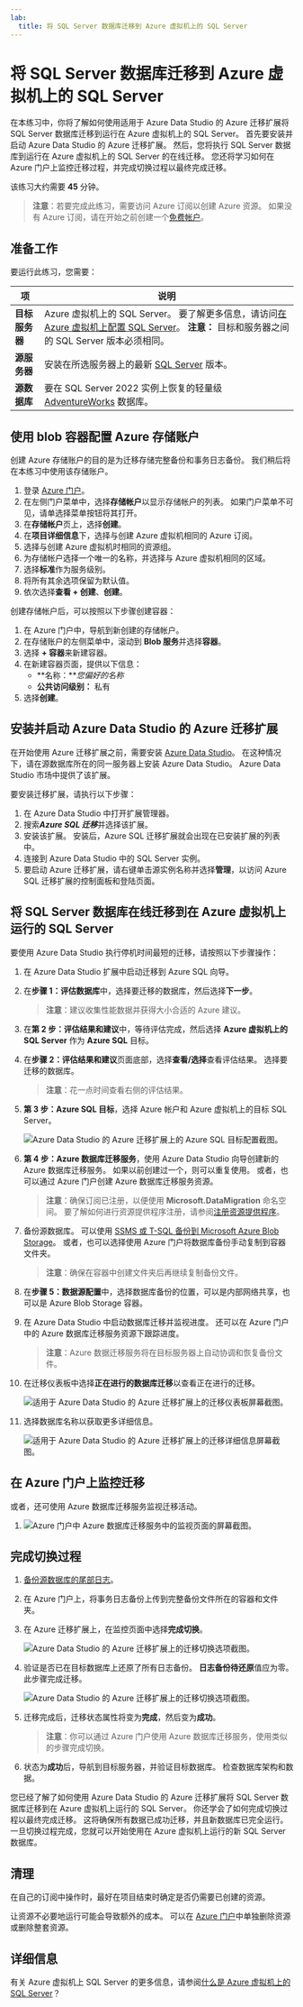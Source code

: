 ```yaml
---
lab:
  title: 将 SQL Server 数据库迁移到 Azure 虚拟机上的 SQL Server
---
```


# 将 SQL Server 数据库迁移到 Azure 虚拟机上的 SQL Server

在本练习中，你将了解如何使用适用于 Azure Data Studio 的 Azure 迁移扩展将 SQL Server 数据库迁移到运行在 Azure 虚拟机上的 SQL Server。 首先要安装并启动 Azure Data Studio 的 Azure 迁移扩展。 然后，您将执行 SQL Server 数据库到运行在 Azure 虚拟机上的 SQL Server 的在线迁移。 您还将学习如何在 Azure 门户上监控迁移过程，并完成切换过程以最终完成迁移。

该练习大约需要 **45** 分钟。

> **注意**：若要完成此练习，需要访问 Azure 订阅以创建 Azure 资源。 如果没有 Azure 订阅，请在开始之前创建一个[免费帐户](https://azure.microsoft.com/free/?azure-portal=true)。

## 准备工作

要运行此练习，您需要：

| 项 | 说明 |
| --- | --- |
| **目标服务器** | Azure 虚拟机上的 SQL Server。 要了解更多信息，请访问[在 Azure 虚拟机上配置 SQL Server](https://microsoftlearning.github.io/dp-300-database-administrator/Instructions/Labs/01-provision-sql-vm.html)。 **注意：** 目标和服务器之间的 SQL Server 版本必须相同。 |
| **源服务器** | 安装在所选服务器上的最新 [SQL Server](https://www.microsoft.com/en-us/sql-server/sql-server-downloads) 版本。 |
| **源数据库** | 要在 SQL Server 2022 实例上恢复的轻量级 [AdventureWorks](https://learn.microsoft.com/sql/samples/adventureworks-install-configure) 数据库。 |

## 使用 blob 容器配置 Azure 存储账户

创建 Azure 存储账户的目的是为迁移存储完整备份和事务日志备份。 我们稍后将在本练习中使用该存储账户。

1. 登录 [Azure 门户](https://portal.azure.com/)。
1. 在左侧门户菜单中，选择**存储帐户**以显示存储帐户的列表。 如果门户菜单不可见，请单选择菜单按钮将其打开。
1. 在**存储帐户**页上，选择**创建**。
1. 在**项目详细信息**下，选择与创建 Azure 虚拟机相同的 Azure 订阅。
1. 选择与创建 Azure 虚拟机时相同的资源组。 
1. 为存储帐户选择一个唯一的名称，并选择与 Azure 虚拟机相同的区域。
1. 选择**标准**作为服务级别。
1. 将所有其余选项保留为默认值。
1. 依次选择**查看 + 创建**、**创建**。

创建存储帐户后，可以按照以下步骤创建容器：

1. 在 Azure 门户中，导航到新创建的存储帐户。
1. 在存储账户的左侧菜单中，滚动到 **Blob 服务**并选择**容器**。
1. 选择 **+ 容器**来新建容器。
1. 在新建容器页面，提供以下信息：
    - **名称：***您偏好的名称*
    - **公共访问级别：** 私有
1. 选择**创建**。

## 安装并启动 Azure Data Studio 的 Azure 迁移扩展

在开始使用 Azure 迁移扩展之前，需要安装 [Azure Data Studio](https://learn.microsoft.com/sql/azure-data-studio/download-azure-data-studio)。 在这种情况下，请在源数据库所在的同一服务器上安装 Azure Data Studio。 Azure Data Studio 市场中提供了该扩展。

要安装迁移扩展，请执行以下步骤：

1. 在 Azure Data Studio 中打开扩展管理器。
1. 搜索***Azure SQL 迁移***并选择该扩展。
1. 安装该扩展。 安装后，Azure SQL 迁移扩展就会出现在已安装扩展的列表中。
1. 连接到 Azure Data Studio 中的 SQL Server 实例。
1. 要启动 Azure 迁移扩展，请右键单击源实例名称并选择**管理**，以访问 Azure SQL 迁移扩展的控制面板和登陆页面。

## 将 SQL Server 数据库在线迁移到在 Azure 虚拟机上运行的 SQL Server

要使用 Azure Data Studio 执行停机时间最短的迁移，请按照以下步骤操作：

1. 在 Azure Data Studio 扩展中启动迁移到 Azure SQL 向导。

1. 在**步骤 1：评估数据库**中，选择要迁移的数据库，然后选择**下一步**。
    
    > **注意**：建议收集性能数据并获得大小合适的 Azure 建议。

1. 在**第 2 步：评估结果和建议**中，等待评估完成，然后选择 **Azure 虚拟机上的 SQL Server** 作为 **Azure SQL** 目标。

1. 在**步骤 2：评估结果和建议**页面底部，选择**查看/选择**查看评估结果。 选择要迁移的数据库。 

    > **注意**：花一点时间查看右侧的评估结果。

1. **第 3 步：Azure SQL 目标**，选择 Azure 帐户和 Azure 虚拟机上的目标 SQL Server。

    ![Azure Data Studio 的 Azure 迁移扩展上的 Azure SQL 目标配置截图。](../media/3-step-azure-sql-target.png)

1. **第 4 步：Azure 数据库迁移服务**，使用 Azure Data Studio 向导创建新的 Azure 数据库迁移服务。 如果以前创建过一个，则可以重复使用。 或者，也可以通过 Azure 门户创建 Azure 数据库迁移服务资源。

    > **注意**：确保订阅已注册，以便使用 **Microsoft.DataMigration** 命名空间。 要了解如何进行资源提供程序注册，请参阅[注册资源提供程序](https://learn.microsoft.com/azure/dms/quickstart-create-data-migration-service-portal#register-the-resource-provider)。

1. 备份源数据库。 可以使用 [SSMS 或 T-SQL 备份到 Microsoft Azure Blob Storage](https://learn.microsoft.com/en-us/sql/relational-databases/backup-restore/sql-server-backup-to-url)。 或者，也可以选择使用 Azure 门户将数据库备份手动复制到容器文件夹。

    > **注意**：确保在容器中创建文件夹后再继续复制备份文件。

1. 在**步骤 5：数据源配置**中，选择数据库备份的位置，可以是内部网络共享，也可以是 Azure Blob Storage 容器。

1. 在 Azure Data Studio 中启动数据库迁移并监视进度。 还可以在 Azure 门户中的 Azure 数据库迁移服务资源下跟踪进度。

    > **注意**：Azure 数据迁移服务将在目标服务器上自动协调和恢复备份文件。

1. 在迁移仪表板中选择**正在进行的数据库迁移**以查看正在进行的迁移。 

    ![适用于 Azure Data Studio 的 Azure 迁移扩展上的迁移仪表板屏幕截图。](../media/3-data-migration-dashboard.png)

1. 选择数据库名称以获取更多详细信息。

    ![适用于 Azure Data Studio 的 Azure 迁移扩展上的迁移详细信息屏幕截图。](../media/3-dashboard-details.png)

## 在 Azure 门户上监控迁移

或者，还可使用 Azure 数据库迁移服务监视迁移活动。 

1. 
    ![Azure 门户中 Azure 数据库迁移服务中的监视页面的屏幕截图。](../media/3-dms-azure-portal.png)
    
## 完成切换过程

1. [备份源数据库的尾部日志](https://learn.microsoft.com/sql/relational-databases/backup-restore/tail-log-backups-sql-server)。

1. 在 Azure 门户上，将事务日志备份上传到完整备份文件所在的容器和文件夹。

1. 在 Azure 迁移扩展上，在监控页面中选择**完成切换**。

    ![Azure Data Studio 的 Azure 迁移扩展上的迁移切换选项截图。](../media/3-dashboard-details-cutover.png)

1. 验证是否已在目标数据库上还原了所有日志备份。 **日志备份待还原**值应为零。 此步骤完成迁移。

    ![Azure Data Studio 的 Azure 迁移扩展上的迁移切换选项截图。](../media/3-dashboard-details-cutover-extension.png)

1. 迁移完成后，迁移状态属性将变为**完成**，然后变为**成功**。

    > **注意**：你可以通过 Azure 门户使用 Azure 数据库迁移服务，使用类似的步骤完成切换。

1. 状态为**成功**后，导航到目标服务器，并验证目标数据库。 检查数据库架构和数据。

您已经了解了如何使用 Azure Data Studio 的 Azure 迁移扩展将 SQL Server 数据库迁移到在 Azure 虚拟机上运行的 SQL Server。 你还学会了如何完成切换过程以最终完成迁移。 这将确保所有数据已成功迁移，并且新数据库已完全运行。 一旦切换过程完成，您就可以开始使用在 Azure 虚拟机上运行的新 SQL Server 数据库。 

## 清理

在自己的订阅中操作时，最好在项目结束时确定是否仍需要已创建的资源。 

让资源不必要地运行可能会导致额外的成本。 可以在 [Azure 门户](https://portal.azure.com?azure-portal=true)中单独删除资源或删除整套资源。

## 详细信息

有关 Azure 虚拟机上 SQL Server 的更多信息，请参阅[什么是 Azure 虚拟机上的 SQL Server](https://learn.microsoft.com/en-us/azure/azure-sql/virtual-machines/windows/sql-server-on-azure-vm-iaas-what-is-overview?view=azuresql-vm)？
